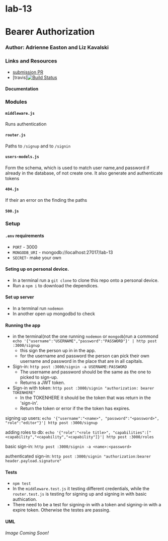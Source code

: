 # lab-13

# Bearer Authorization
### Author: Adrienne Easton and Liz Kavalski

### Links and Resources
* [submission PR](https://github.com/401-advanced-javascript-aeaston/lab-13-bearer-authentication/pull/6)
* [travis][![Build Status](https://travis-ci.com/401-advanced-javascript-aeaston/lab-13-bearer-authentication.svg?branch=master)](https://travis-ci.com/401-advanced-javascript-aeaston/lab-13-bearer-authentication)

#### Documentation


### Modules
#### `middleware.js`
Runs authentication 
#### `router.js`
Paths to `/signup` and to `/signin`
#### `users-models.js`
Form the schema, which is used to match user name,and password if already in the database, of not create one. It also generate and authenticate tokens
#### `404.js`
If their an error on the finding the paths
#### `500.js`


### Setup
#### `.env` requirements
* `PORT` - 3000
* `MONGODB_URI` - mongodb://localhost:27017/lab-13
* `SECRET`- make your own
#### Seting up on personal device.
* In a terminal run a `git clone` to clone this repo onto a personal device.
* Run a `npm i` to download the dependices.
#### Set up server
* In a terminal run `nodemon` 
* In another open up mongodbd to check 

#### Running the app
* in the terminal(not the one running `nodemon` or `mongodb`)run a commond `echo '{"username":"USERNAME","password":"PASSWORD"}' | http post :3000/signup`
  * this sign the person up in in the app.
  * for the username and password the person can pick their own username and password in the place that are in all capitals.
* Sign-in: `http post :3000/signin -a USERNAME:PASSWORD`
  * The username and password should be the same as the one to picked to sign-up.
  * Returns a JWT token.
* Sign-in with token: `http post :3000/signin "authorization: bearer TOKENHERE"`
  * In the TOKENHERE it should be the token that was return in the 'sign-in'.
  * Return the token or error if the the token has expires.

signing up users:
`echo '{"username":"<name>", "password":"<password>", "role":"editor"}'| http post :3000/signup`

adding roles to db:
`echo '{"role":"<role title>", "capabilities":["<capability","<capability","<capability"]}'| http post :3000/roles`

basic sign-in:
`http post :3000/signin -a <name>:<password>`

authenticated sign-in:
`http post :3000/signin "authorization:bearer header.payload.signature"`
  
#### Tests
* `npm test`
* In the `middleware.test.js` it testing different credentials, while the `router.test.js` is testing for signing up and signing in with basic authication.
* There need to be a test for signing-in with a token and signing-in with a expire token. Otherwise the testes are passing.

#### UML
_Image Coming Soon!_


